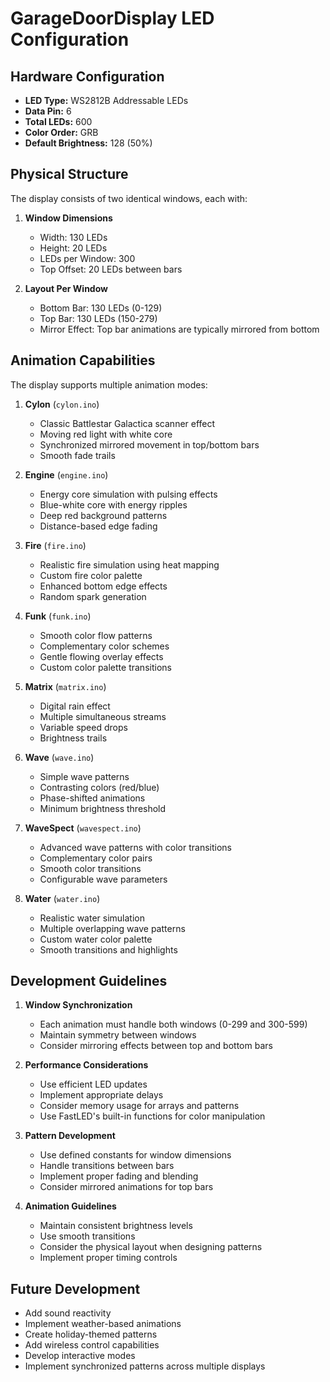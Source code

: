 # GarageDoorDisplay LED Configuration

## Hardware Configuration
- **LED Type:** WS2812B Addressable LEDs
- **Data Pin:** 6
- **Total LEDs:** 600
- **Color Order:** GRB
- **Default Brightness:** 128 (50%)

## Physical Structure
The display consists of two identical windows, each with:

1. **Window Dimensions**
   - Width: 130 LEDs
   - Height: 20 LEDs
   - LEDs per Window: 300
   - Top Offset: 20 LEDs between bars

2. **Layout Per Window**
   - Bottom Bar: 130 LEDs (0-129)
   - Top Bar: 130 LEDs (150-279)
   - Mirror Effect: Top bar animations are typically mirrored from bottom

## Animation Capabilities
The display supports multiple animation modes:

1. **Cylon** (`cylon.ino`)
   - Classic Battlestar Galactica scanner effect
   - Moving red light with white core
   - Synchronized mirrored movement in top/bottom bars
   - Smooth fade trails

2. **Engine** (`engine.ino`)
   - Energy core simulation with pulsing effects
   - Blue-white core with energy ripples
   - Deep red background patterns
   - Distance-based edge fading

3. **Fire** (`fire.ino`)
   - Realistic fire simulation using heat mapping
   - Custom fire color palette
   - Enhanced bottom edge effects
   - Random spark generation

4. **Funk** (`funk.ino`)
   - Smooth color flow patterns
   - Complementary color schemes
   - Gentle flowing overlay effects
   - Custom color palette transitions

5. **Matrix** (`matrix.ino`)
   - Digital rain effect
   - Multiple simultaneous streams
   - Variable speed drops
   - Brightness trails

6. **Wave** (`wave.ino`)
   - Simple wave patterns
   - Contrasting colors (red/blue)
   - Phase-shifted animations
   - Minimum brightness threshold

7. **WaveSpect** (`wavespect.ino`)
   - Advanced wave patterns with color transitions
   - Complementary color pairs
   - Smooth color transitions
   - Configurable wave parameters

8. **Water** (`water.ino`)
   - Realistic water simulation
   - Multiple overlapping wave patterns
   - Custom water color palette
   - Smooth transitions and highlights

## Development Guidelines
1. **Window Synchronization**
   - Each animation must handle both windows (0-299 and 300-599)
   - Maintain symmetry between windows
   - Consider mirroring effects between top and bottom bars

2. **Performance Considerations**
   - Use efficient LED updates
   - Implement appropriate delays
   - Consider memory usage for arrays and patterns
   - Use FastLED's built-in functions for color manipulation

3. **Pattern Development**
   - Use defined constants for window dimensions
   - Handle transitions between bars
   - Implement proper fading and blending
   - Consider mirrored animations for top bars

4. **Animation Guidelines**
   - Maintain consistent brightness levels
   - Use smooth transitions
   - Consider the physical layout when designing patterns
   - Implement proper timing controls

## Future Development
- Add sound reactivity
- Implement weather-based animations
- Create holiday-themed patterns
- Add wireless control capabilities
- Develop interactive modes
- Implement synchronized patterns across multiple displays 